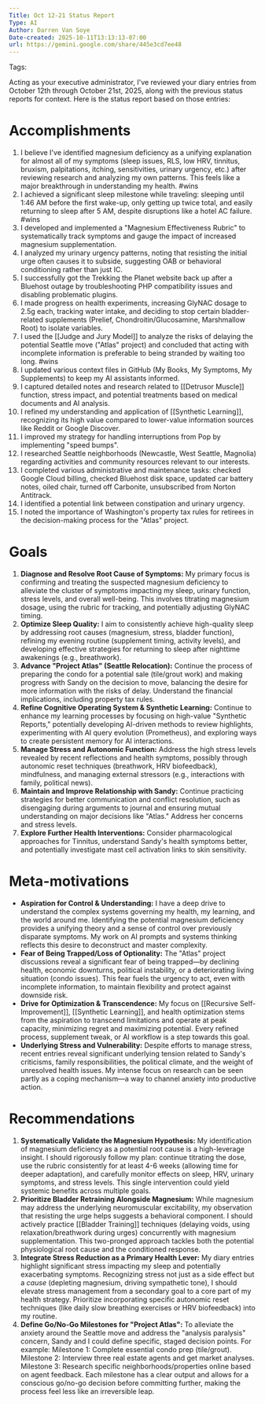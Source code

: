 ```yaml
---
Title: Oct 12-21 Status Report
Type: AI
Author: Darren Van Soye
Date-created: 2025-10-11T13:13:13-07:00
url: https://gemini.google.com/share/445e3cd7ee48
---
```


Tags: 

Acting as your executive administrator, I've reviewed your diary entries from October 12th through October 21st, 2025, along with the previous status reports for context. Here is the status report based on those entries:

# Accomplishments

1.  I believe I've identified magnesium deficiency as a unifying explanation for almost all of my symptoms (sleep issues, RLS, low HRV, tinnitus, bruxism, palpitations, itching, sensitivities, urinary urgency, etc.) after reviewing research and analyzing my own patterns. This feels like a major breakthrough in understanding my health. #wins
2.  I achieved a significant sleep milestone while traveling: sleeping until 1:46 AM before the first wake-up, only getting up twice total, and easily returning to sleep after 5 AM, despite disruptions like a hotel AC failure. #wins
3.  I developed and implemented a "Magnesium Effectiveness Rubric" to systematically track symptoms and gauge the impact of increased magnesium supplementation.
4.  I analyzed my urinary urgency patterns, noting that resisting the initial urge often causes it to subside, suggesting OAB or behavioral conditioning rather than just IC.
5.  I successfully got the Trekking the Planet website back up after a Bluehost outage by troubleshooting PHP compatibility issues and disabling problematic plugins.
6.  I made progress on health experiments, increasing GlyNAC dosage to 2.5g each, tracking water intake, and deciding to stop certain bladder-related supplements (Prelief, Chondroitin/Glucosamine, Marshmallow Root) to isolate variables.
7.  I used the [[Judge and Jury Model]] to analyze the risks of delaying the potential Seattle move ("Atlas" project) and concluded that acting with incomplete information is preferable to being stranded by waiting too long. #wins
8.  I updated various context files in GitHub (My Books, My Symptoms, My Supplements) to keep my AI assistants informed.
9.  I captured detailed notes and research related to [[Detrusor Muscle]] function, stress impact, and potential treatments based on medical documents and AI analysis.
10. I refined my understanding and application of [[Synthetic Learning]], recognizing its high value compared to lower-value information sources like Reddit or Google Discover.
11. I improved my strategy for handling interruptions from Pop by implementing "speed bumps".
12. I researched Seattle neighborhoods (Newcastle, West Seattle, Magnolia) regarding activities and community resources relevant to our interests.
13. I completed various administrative and maintenance tasks: checked Google Cloud billing, checked Bluehost disk space, updated car battery notes, oiled chair, turned off Carbonite, unsubscribed from Norton Antitrack.
14. I identified a potential link between constipation and urinary urgency.
15. I noted the importance of Washington's property tax rules for retirees in the decision-making process for the "Atlas" project.

# Goals

1.  **Diagnose and Resolve Root Cause of Symptoms:** My primary focus is confirming and treating the suspected magnesium deficiency to alleviate the cluster of symptoms impacting my sleep, urinary function, stress levels, and overall well-being. This involves titrating magnesium dosage, using the rubric for tracking, and potentially adjusting GlyNAC timing.
2.  **Optimize Sleep Quality:** I aim to consistently achieve high-quality sleep by addressing root causes (magnesium, stress, bladder function), refining my evening routine (supplement timing, activity levels), and developing effective strategies for returning to sleep after nighttime awakenings (e.g., breathwork).
3.  **Advance "Project Atlas" (Seattle Relocation):** Continue the process of preparing the condo for a potential sale (tile/grout work) and making progress with Sandy on the decision to move, balancing the desire for more information with the risks of delay. Understand the financial implications, including property tax rules.
4.  **Refine Cognitive Operating System & Synthetic Learning:** Continue to enhance my learning processes by focusing on high-value "Synthetic Reports," potentially developing AI-driven methods to review highlights, experimenting with AI query evolution (Prometheus), and exploring ways to create persistent memory for AI interactions.
5.  **Manage Stress and Autonomic Function:** Address the high stress levels revealed by recent reflections and health symptoms, possibly through autonomic reset techniques (breathwork, HRV biofeedback), mindfulness, and managing external stressors (e.g., interactions with family, political news).
6.  **Maintain and Improve Relationship with Sandy:** Continue practicing strategies for better communication and conflict resolution, such as disengaging during arguments to journal and ensuring mutual understanding on major decisions like "Atlas." Address her concerns and stress levels.
7.  **Explore Further Health Interventions:** Consider pharmacological approaches for Tinnitus, understand Sandy's health symptoms better, and potentially investigate mast cell activation links to skin sensitivity.

# Meta-motivations

-   **Aspiration for Control & Understanding:** I have a deep drive to understand the complex systems governing my health, my learning, and the world around me. Identifying the potential magnesium deficiency provides a unifying theory and a sense of control over previously disparate symptoms. My work on AI prompts and systems thinking reflects this desire to deconstruct and master complexity.
-   **Fear of Being Trapped/Loss of Optionality:** The "Atlas" project discussions reveal a significant fear of being trapped—by declining health, economic downturns, political instability, or a deteriorating living situation (condo issues). This fear fuels the urgency to act, even with incomplete information, to maintain flexibility and protect against downside risk.
-   **Drive for Optimization & Transcendence:** My focus on [[Recursive Self-Improvement]], [[Synthetic Learning]], and health optimization stems from the aspiration to transcend limitations and operate at peak capacity, minimizing regret and maximizing potential. Every refined process, supplement tweak, or AI workflow is a step towards this goal.
-   **Underlying Stress and Vulnerability:** Despite efforts to manage stress, recent entries reveal significant underlying tension related to Sandy's criticisms, family responsibilities, the political climate, and the weight of unresolved health issues. My intense focus on research can be seen partly as a coping mechanism—a way to channel anxiety into productive action.

# Recommendations

1.  **Systematically Validate the Magnesium Hypothesis:** My identification of magnesium deficiency as a potential root cause is a high-leverage insight. I should rigorously follow my plan: continue titrating the dose, use the rubric consistently for at least 4-6 weeks (allowing time for deeper adaptation), and carefully monitor effects on sleep, HRV, urinary symptoms, and stress levels. This single intervention could yield systemic benefits across multiple goals.
2.  **Prioritize Bladder Retraining Alongside Magnesium:** While magnesium may address the underlying neuromuscular excitability, my observation that resisting the urge helps suggests a behavioral component. I should actively practice [[Bladder Training]] techniques (delaying voids, using relaxation/breathwork during urges) concurrently with magnesium supplementation. This two-pronged approach tackles both the potential physiological root cause and the conditioned response.
3.  **Integrate Stress Reduction as a Primary Health Lever:** My diary entries highlight significant stress impacting my sleep and potentially exacerbating symptoms. Recognizing stress not just as a side effect but a *cause* (depleting magnesium, driving sympathetic tone), I should elevate stress management from a secondary goal to a core part of my health strategy. Prioritize incorporating specific autonomic reset techniques (like daily slow breathing exercises or HRV biofeedback) into my routine.
4.  **Define Go/No-Go Milestones for "Project Atlas":** To alleviate the anxiety around the Seattle move and address the "analysis paralysis" concern, Sandy and I could define specific, staged decision points. For example: Milestone 1: Complete essential condo prep (tile/grout). Milestone 2: Interview three real estate agents and get market analyses. Milestone 3: Research specific neighborhoods/properties online based on agent feedback. Each milestone has a clear output and allows for a conscious go/no-go decision before committing further, making the process feel less like an irreversible leap.